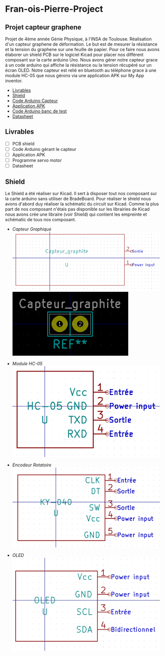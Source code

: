 # Fran-ois-Pierre-Project
## Projet capteur graphene
Projet de 4ème année Génie Physique, à l'INSA de Toulouse. Réalisation d'un capteur graphene de déformation. Le but est de mesurer la résistance et la tension du graphene sur une feuille de papier. Pour ce faire nous avons élaborer un shield PCB sur le logiciel Kicad pour placer nos différent composant sur la carte arduino Uno. Nous avons gérer notre capteur grace à un code arduino qui affiche la résistance ou la tension récupéré sur un écran OLED. Notre capteur est relié en bluetooth au téléphone grace à une module HC-05 que nous gérons via une application APK sur My App inventor.

  - [Livrables](#livrables)
  - [Shield](#shield)
  - [Code Arduino Capteur](#code-arduino-capteur)
  - [Application APK](#application-apk)
  - [Code Arduino banc de test](#code-arduino-banc-de-test)
  - [Datasheet](#datasheet)

## Livrables  

- [ ] PCB shield 
- [ ] Code Arduino gérant le capteur 
- [ ] Application APK
- [ ] Programme servo motor
- [ ] Datasheet

## Shield 

Le Shield a été réaliser sur Kicad. Il sert à disposer tout nos composant sur la carte arduino sans utiliser de BradeBoard. Pour réaliser le shield nous avons d'abord duy réaliser la schématic du circuit sur Kicad. Comme la plus part de nos composant n'étais pas disponible sur les librairies de Kicad nous avons crée une libraire (voir Shield) qui contient les empreinte et schématic de tous nos composant.

- *Capteur Graphique*
![Capteur](Images/Schematic_Capteur.PNG) ![Capteur](Images/Empreinte_Capteur.PNG)

- *Module HC-05*
![Capteur](Images/Schematic_HC-05.PNG)

- *Encodeur Rotatoire*
![Capteur](Images/Schematic_KY-040.PNG)

- *OLED*
![Capteur](Images/Schematic_OLED.PNG)

